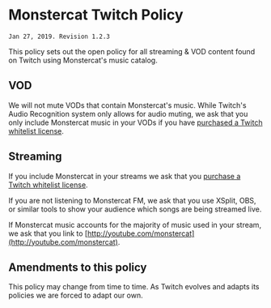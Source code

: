 # Monstercat Twitch Policy

    Jan 27, 2019. Revision 1.2.3

This policy sets out the open policy for all streaming & VOD content found on
Twitch using Monstercat's music catalog.

## VOD
We will not mute VODs that contain Monstercat's music. While Twitch's Audio Recognition system only allows for audio muting, we ask that you only include Monstercat music in your VODs if you have [purchased a Twitch whitelist license](http://www.monstercat.com/account/services/?vendor=twitch).

## Streaming
If you include Monstercat in your streams we ask that you [purchase a Twitch whitelist license](http://www.monstercat.com/account/services/?vendor=twitch).

If you are not listening to Monstercat FM, we ask that you use XSplit, OBS, or similar tools to show your audience which songs are being streamed live.

If Monstercat music accounts for the majority of music used in your stream,
we ask that you link to
[http://youtube.com/monstercat](http://youtube.com/monstercat).

## Amendments to this policy

This policy may change from time to time. As Twitch evolves and adapts its policies we are forced to adapt our own.
